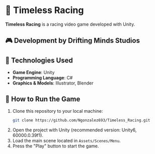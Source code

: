 
# 🏁 Timeless Racing

**Timeless Racing** is a racing video game developed with Unity.

## 🎮 Development by Drifting Minds Studios

## 🧰 Technologies Used

- **Game Engine**: Unity
- **Programming Language**: C#
- **Graphics & Models**: Illustrator, Blender

## 🚀 How to Run the Game

1. Clone this repository to your local machine:
   ```bash
   git clone https://github.com/Ngonzalez693/Timeless_Racing.git
   ```
2. Open the project with Unity (recommended version: Unity6, 60000.0.39f1).
3. Load the main scene located in `Assets/Scenes/Menu`.
4. Press the "Play" button to start the game.

